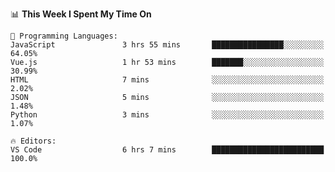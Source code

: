 <!--START_SECTION:waka-->
📊 **This Week I Spent My Time On** 

```text
💬 Programming Languages: 
JavaScript               3 hrs 55 mins       ████████████████░░░░░░░░░   64.05% 
Vue.js                   1 hr 53 mins        ███████░░░░░░░░░░░░░░░░░░   30.99% 
HTML                     7 mins              ░░░░░░░░░░░░░░░░░░░░░░░░░   2.02% 
JSON                     5 mins              ░░░░░░░░░░░░░░░░░░░░░░░░░   1.48% 
Python                   3 mins              ░░░░░░░░░░░░░░░░░░░░░░░░░   1.07%

🔥 Editors: 
VS Code                  6 hrs 7 mins        █████████████████████████   100.0%

```


<!--END_SECTION:waka-->